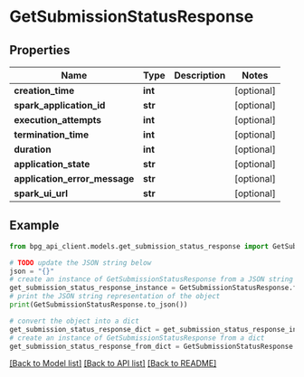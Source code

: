 # GetSubmissionStatusResponse


## Properties

Name | Type | Description | Notes
------------ | ------------- | ------------- | -------------
**creation_time** | **int** |  | [optional] 
**spark_application_id** | **str** |  | [optional] 
**execution_attempts** | **int** |  | [optional] 
**termination_time** | **int** |  | [optional] 
**duration** | **int** |  | [optional] 
**application_state** | **str** |  | [optional] 
**application_error_message** | **str** |  | [optional] 
**spark_ui_url** | **str** |  | [optional] 

## Example

```python
from bpg_api_client.models.get_submission_status_response import GetSubmissionStatusResponse

# TODO update the JSON string below
json = "{}"
# create an instance of GetSubmissionStatusResponse from a JSON string
get_submission_status_response_instance = GetSubmissionStatusResponse.from_json(json)
# print the JSON string representation of the object
print(GetSubmissionStatusResponse.to_json())

# convert the object into a dict
get_submission_status_response_dict = get_submission_status_response_instance.to_dict()
# create an instance of GetSubmissionStatusResponse from a dict
get_submission_status_response_from_dict = GetSubmissionStatusResponse.from_dict(get_submission_status_response_dict)
```
[[Back to Model list]](../README.md#documentation-for-models) [[Back to API list]](../README.md#documentation-for-api-endpoints) [[Back to README]](../README.md)


